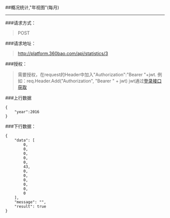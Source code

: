 ##概况统计,"年视图"(每月)

------------

###请求方式：
> POST

###请求地址：
> http://platform.360bao.com/api/statistics/3

###授权：
> 需要授权，在request的Header中加入"Authorization":"Bearer "+jwt.
  例如：req.Header.Add("Authorization", "Bearer " + jwt)
  jwt通过[登录接口获取](https://github.com/360bao/Manual/blob/master/%E5%BC%80%E6%94%BE%E5%B9%B3%E5%8F%B0/%E9%94%80%E5%94%AE%E7%AE%A1%E7%90%86api/v4/%E8%B4%A6%E5%8F%B7%E6%8E%A7%E5%88%B6/%E7%99%BB%E5%BD%95.md)
  
###上行数据
```
{
    "year":2016
}
```
###下行数据：
```
{
    "data": [
        0,
        0,
        0,
        0,
        0,
        43,
        0,
        0,
        0,
        0,
        0,
        0
    ],
    "message": "",
    "result": true
}
```
